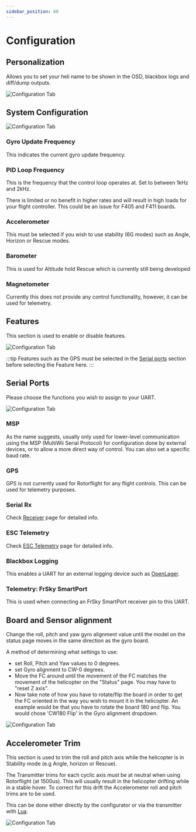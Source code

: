 ```yaml
---
sidebar_position: 60
---
```

# Configuration

## Personalization
Allows you to set your heli name to be shown in the OSD, blackbox logs and diff/dump outputs.

![Configuration Tab](./img/config-prsnl.png)

## System Configuration

![Configuration Tab](./img/config-sys-conf.png)

### Gyro Update Frequency

This indicates the current gyro update frequency.

### PID Loop Frequency
This is the frequency that the control loop operates at. Set to between 1kHz and 2kHz. 

There is limited or no benefit in higher rates and will result in high loads for your flight controller. This could be an issue for F405 and F411 boards.  

### Accelerometer
This must be selected if you wish to use stability (6G modes) such as Angle, Horizon or Rescue modes. 

### Barometer
This is used for Altitude hold Rescue which is currently still being developed

### Magnetometer
Currently this does not provide any control functionality, however, it can be used for telemetry. 

## Features
This section is used to enable or disable features.

![Configuration Tab](./img/config-features.png)

:::tip
Features such as the GPS must be selected in the [Serial ports](#serial-ports) section before selecting the Feature here. 
:::

## Serial Ports
Please choose the functions you wish to assign to your UART. 

![Configuration Tab](./img/config-serial.png)

### MSP

As the name suggests, usually only used for lower-level communication using the MSP (MultiWii Serial Protocol) for configuration done by external devices, or to allow a more direct way of control. 
You can also set a specific baud rate.

### GPS
GPS is not currently used for Rotorflight for any flight controls. This can be used for telemetry purposes.

### Serial Rx
Check [Receiver](./Receiver) page for detailed info. 

### ESC Telemetry
Check [ESC Telemetry](./ESC-Telemetry) page for detailed info. 

### Blackbox Logging
This enables a UART for an external logging device such as [OpenLager](./Blackbox#openlager).

### Telemetry: FrSky SmartPort
This is used when connecting an FrSky SmartPort receiver pin to this UART.

## Board and Sensor alignment

Change the roll, pitch and yaw gyro alignment value until the model on the status page moves in the same direction as the gyro board.

A method of determining what settings to use: 
* set Roll, Pitch and Yaw values to 0 degrees.  
* set Gyro alignment to CW-0 degrees.  
* Move the FC around until the movement of the FC matches the movement of the helicopter on the "Status" page. You may have to "reset Z axis".  
* Now take note of how you have to rotate/flip the board in order to get the FC oriented in the way you wish to mount it in the helicopter. An example would be that you have to rotate the board 180 and flip. You would chose 'CW180 Flip' in the Gyro alignment dropdown.    

![Configuration Tab](./img/config-sens-align.png)

## Accelerometer Trim
This section is used to trim the roll and pitch axis while the helicopter is in Stability mode (e.g Angle, horizon or Rescue). 

The Transmitter trims for each cyclic axis must be at neutral when using Rotorflight (at 1500us). This will usually result in the helicopter drifting while in a stable hover. To correct for this drift the Accelerometer roll and pitch trims are to be used. 

This can be done either directly by the configurator or via the transmitter with [Lua](../Tutorial-Walkthroughs/Using-Stability-Modes-Example.md).

![Configuration Tab](./img/config-accel-trim.png)

